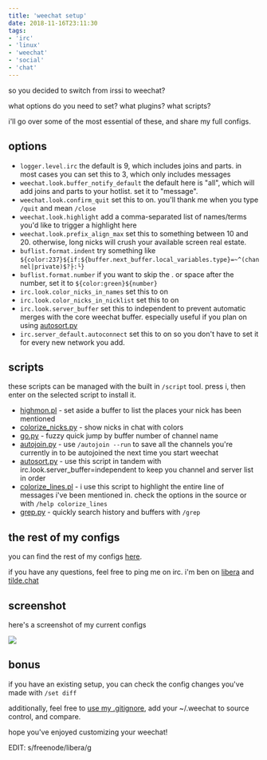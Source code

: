 ```yaml
---
title: 'weechat setup'
date: 2018-11-16T23:11:30
tags:
- 'irc'
- 'linux'
- 'weechat'
- 'social'
- 'chat'
---
```


so you decided to switch from irssi to weechat?

what options do you need to set? what plugins? what scripts?

i'll go over some of the most essential of these, and share my full
configs.

<!-- more -->

## options

-   `logger.level.irc` the default is 9, which includes joins and parts.
    in most cases you can set this to 3, which only includes messages
-   `weechat.look.buffer_notify_default` the default here is "all",
    which will add joins and parts to your hotlist. set it to "message".
-   `weechat.look.confirm_quit` set this to on. you'll thank me when you
    type `/quit` and mean `/close`
-   `weechat.look.highlight` add a comma-separated list of names/terms
    you'd like to trigger a highlight here
-   `weechat.look.prefix_align_max` set this to something between 10
    and 20. otherwise, long nicks will crush your available screen real
    estate.
-   `buflist.format.indent` try something like
    `${color:237}${if:${buffer.next_buffer.local_variables.type}=~^(channel|private)$?├:└}`
-   `buflist.format.number` if you want to skip the . or space after the
    number, set it to `${color:green}${number}`
-   `irc.look.color_nicks_in_names` set this to on
-   `irc.look.color_nicks_in_nicklist` set this to on
-   `irc.look.server_buffer` set this to independent to prevent
    automatic merges with the core weechat buffer. especially useful if
    you plan on using
    [autosort.py](https://weechat.org/scripts/source/autosort.py.html/)
-   `irc.server_default.autoconnect` set this to on so you don't have to
    set it for every new network you add.

## scripts

these scripts can be managed with the built in `/script` tool. press i,
then enter on the selected script to install it.

-   [highmon.pl](https://weechat.org/scripts/source/highmon.pl.html/) -
    set aside a buffer to list the places your nick has been mentioned
-   [colorize\_nicks.py](https://weechat.org/scripts/source/colorize_nicks.py.html/) -
    show nicks in chat with colors
-   [go.py](https://weechat.org/scripts/source/go.py.html/) - fuzzy
    quick jump by buffer number of channel name
-   [autojoin.py](https://weechat.org/scripts/source/autojoin.py.html/) -
    use `/autojoin --run` to save all the channels you're currently in
    to be autojoined the next time you start weechat
-   [autosort.py](https://weechat.org/scripts/source/autosort.py.html/) -
    use this script in tandem with irc.look.server\_buffer=independent
    to keep you channel and server list in order
-   [colorize\_lines.pl](https://weechat.org/scripts/source/colorize_lines.pl.html/) -
    i use this script to highlight the entire line of messages i've been
    mentioned in. check the options in the source or with
    `/help colorize_lines`
-   [grep.py](https://weechat.org/scripts/source/grep.py.html/) -
    quickly search history and buffers with `/grep`

## the rest of my configs

you can find the rest of my configs
[here](https://tildegit.org/ben/dotfiles/src/branch/master/weechat/.weechat).

if you have any questions, feel free to ping me on irc. i'm ben on
[libera](https://libera.chat) and [tilde.chat](https://tilde.chat)

## screenshot

here's a screenshot of my current configs

[![](https://bhh.sh/pub/screenies/weechat.png)](https://bhh.sh/pub/screenies/weechat.png)

## bonus

if you have an existing setup, you can check the config changes you've
made with `/set diff`

additionally, feel free to [use my
.gitignore](https://tildegit.org/ben/dotfiles/src/branch/master/weechat/.weechat/.gitignore),
add your ~/.weechat to source control, and compare.

hope you've enjoyed customizing your weechat!

EDIT: s/freenode/libera/g
